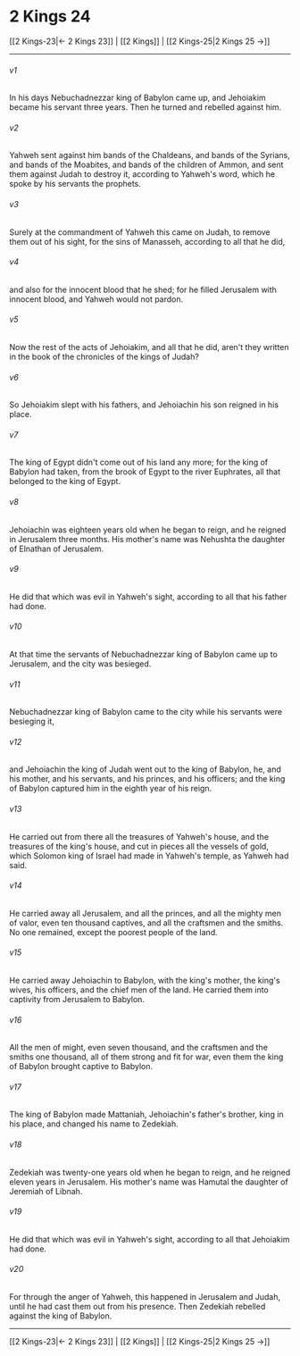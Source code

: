 # 2 Kings 24

[[2 Kings-23|← 2 Kings 23]] | [[2 Kings]] | [[2 Kings-25|2 Kings 25 →]]
***



###### v1 
In his days Nebuchadnezzar king of Babylon came up, and Jehoiakim became his servant three years. Then he turned and rebelled against him. 

###### v2 
Yahweh sent against him bands of the Chaldeans, and bands of the Syrians, and bands of the Moabites, and bands of the children of Ammon, and sent them against Judah to destroy it, according to Yahweh's word, which he spoke by his servants the prophets. 

###### v3 
Surely at the commandment of Yahweh this came on Judah, to remove them out of his sight, for the sins of Manasseh, according to all that he did, 

###### v4 
and also for the innocent blood that he shed; for he filled Jerusalem with innocent blood, and Yahweh would not pardon. 

###### v5 
Now the rest of the acts of Jehoiakim, and all that he did, aren't they written in the book of the chronicles of the kings of Judah? 

###### v6 
So Jehoiakim slept with his fathers, and Jehoiachin his son reigned in his place. 

###### v7 
The king of Egypt didn't come out of his land any more; for the king of Babylon had taken, from the brook of Egypt to the river Euphrates, all that belonged to the king of Egypt. 

###### v8 
Jehoiachin was eighteen years old when he began to reign, and he reigned in Jerusalem three months. His mother's name was Nehushta the daughter of Elnathan of Jerusalem. 

###### v9 
He did that which was evil in Yahweh's sight, according to all that his father had done. 

###### v10 
At that time the servants of Nebuchadnezzar king of Babylon came up to Jerusalem, and the city was besieged. 

###### v11 
Nebuchadnezzar king of Babylon came to the city while his servants were besieging it, 

###### v12 
and Jehoiachin the king of Judah went out to the king of Babylon, he, and his mother, and his servants, and his princes, and his officers; and the king of Babylon captured him in the eighth year of his reign. 

###### v13 
He carried out from there all the treasures of Yahweh's house, and the treasures of the king's house, and cut in pieces all the vessels of gold, which Solomon king of Israel had made in Yahweh's temple, as Yahweh had said. 

###### v14 
He carried away all Jerusalem, and all the princes, and all the mighty men of valor, even ten thousand captives, and all the craftsmen and the smiths. No one remained, except the poorest people of the land. 

###### v15 
He carried away Jehoiachin to Babylon, with the king's mother, the king's wives, his officers, and the chief men of the land. He carried them into captivity from Jerusalem to Babylon. 

###### v16 
All the men of might, even seven thousand, and the craftsmen and the smiths one thousand, all of them strong and fit for war, even them the king of Babylon brought captive to Babylon. 

###### v17 
The king of Babylon made Mattaniah, Jehoiachin's father's brother, king in his place, and changed his name to Zedekiah. 

###### v18 
Zedekiah was twenty-one years old when he began to reign, and he reigned eleven years in Jerusalem. His mother's name was Hamutal the daughter of Jeremiah of Libnah. 

###### v19 
He did that which was evil in Yahweh's sight, according to all that Jehoiakim had done. 

###### v20 
For through the anger of Yahweh, this happened in Jerusalem and Judah, until he had cast them out from his presence. Then Zedekiah rebelled against the king of Babylon.

***
[[2 Kings-23|← 2 Kings 23]] | [[2 Kings]] | [[2 Kings-25|2 Kings 25 →]]
